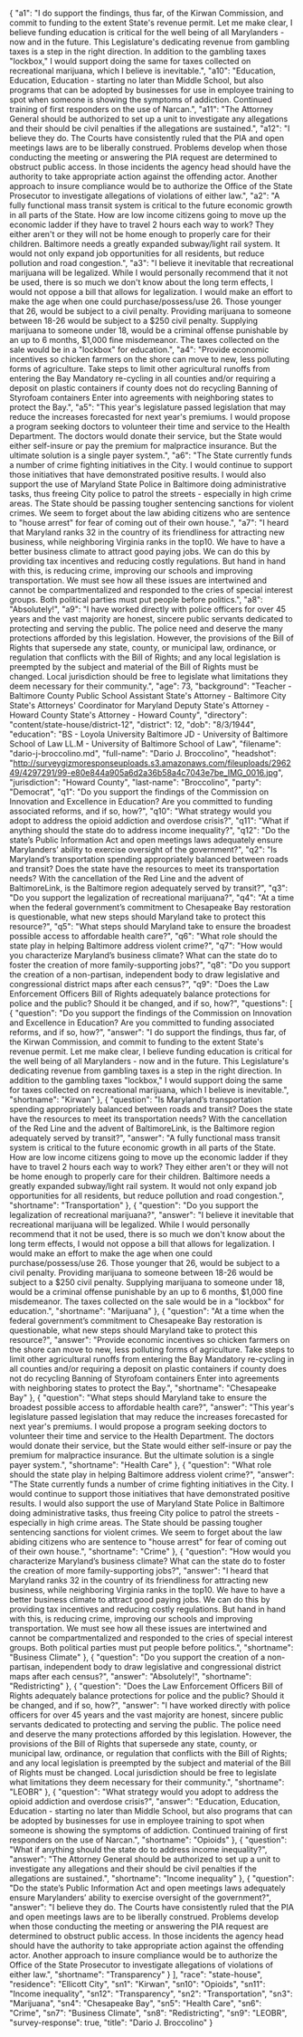 {
  "a1": "I do support the findings, thus far, of the Kirwan Commission, and commit to funding to the extent State's revenue permit.  Let me make clear, I believe funding education is critical for the well being of all Marylanders - now and in the future.  This Legislature's dedicating revenue from gambling taxes is a step in the right direction.  In addition to the gambling taxes \"lockbox,\" I would support doing the same for taxes collected on recreational marijuana, which I believe is inevitable.",
  "a10": "Education, Education, Education - starting no later than Middle School, but also programs that can be adopted by businesses for use in employee training to spot when someone is showing the symptoms of addiction.  Continued training of first responders on the use of Narcan.",
  "a11": "The Attorney General should be authorized to set up a unit to investigate any allegations and their should be civil penalties if the allegations are sustained.",
  "a12": "I believe they do.  The Courts have consistently ruled that the PIA and open meetings laws are to be liberally construed.  Problems develop when those conducting the meeting or answering the PIA request are determined to obstruct public access.  In those incidents the agency head should have the authority to take appropriate action against the offending actor.  Another approach to insure compliance would be to authorize the Office of the State Prosecutor to investigate allegations of violations of either law.",
  "a2": "A fully functional mass transit system is critical to the future economic growth in all parts of the State.  How are low income citizens going to move up the economic ladder if they have to travel 2 hours each way to work?  They either aren't or they will not be home enough to properly care for their children.  Baltimore needs a greatly expanded subway/light rail system.  It would not only expand job opportunities for all residents, but reduce pollution and road congestion.",
  "a3": "I believe it inevitable that recreational marijuana will be legalized.  While I would personally recommend that it not be used, there is so much we don't know about the long term effects, I would not oppose a bill that allows for legalization.  I would make an effort to make the age when one could purchase/possess/use 26.  Those younger that 26, would be subject to a civil penalty.  Providing marijuana to someone between 18-26 would be subject to a $250 civil penalty.  Supplying marijuana to someone under 18, would be a criminal offense punishable by an up to 6 months, $1,000 fine misdemeanor.  The taxes collected on the sale would be in a \"lockbox\" for education.",
  "a4": "Provide economic incentives so chicken farmers on the shore can move to new, less polluting forms of agriculture. Take steps to limit other agricultural runoffs from entering the Bay Mandatory re-cycling in all counties and/or requiring a deposit on plastic containers if county does not do recycling Banning of Styrofoam containers Enter into agreements with neighboring states to protect the Bay.",
  "a5": "This year's legislature passed legislation that may reduce the increases forecasted for next year's premiums.  I would propose a program seeking doctors to volunteer their time and service to the Health Department.  The doctors would donate their service, but the State would either self-insure or pay the premium for malpractice insurance. But the ultimate solution is a single payer system.",
  "a6": "The State currently funds a number of crime fighting initiatives in the City.  I would continue to support those initiatives that have demonstrated positive results.  I would also support the use of Maryland State Police in Baltimore doing administrative tasks, thus freeing City police to patrol the streets - especially in high crime areas.  The State should be passing tougher sentencing sanctions for violent crimes.  We seem to forget about the law abiding citizens who are sentence to \"house arrest\" for fear of coming out of their own house.",
  "a7": "I heard that Maryland ranks 32 in the country of its friendliness for attracting new business, while neighboring Virginia ranks in the top10.  We have to have a better business climate to attract good paying jobs.  We can do this by providing tax incentives and reducing costly regulations.  But hand in hand with this, is reducing crime,  improving our schools and improving transportation.  We must see how all these issues are intertwined and cannot be compartmentalized and responded to the cries of special interest groups.  Both political parties must put people before politics.",
  "a8": "Absolutely!",
  "a9": "I have worked directly with police officers for over 45 years and the vast majority are honest, sincere public servants dedicated to protecting and serving the public.  The police need and deserve the many protections afforded by this legislation.  However, the provisions of the Bill of Rights   that supersede any state, county, or municipal law, ordinance, or regulation that conflicts with the Bill of Rights; and any local legislation is preempted by the subject and material of the Bill of Rights must be changed.  Local jurisdiction should be free to legislate what limitations they deem necessary for their community.",
  "age": 73,
  "background": "Teacher - Baltimore County Public School Assistant State's Attorney - Baltimore City State's Attorneys' Coordinator for Maryland Deputy State's Attorney - Howard County State's Attorney - Howard County",
  "directory": "content/state-house/district-12",
  "district": 12,
  "dob": "8/3/1944",
  "education": "BS - Loyola University Baltimore JD - University of Baltimore School of Law LL.M - University of Baltimore School of Law",
  "filename": "dario-j-broccolino.md",
  "full-name": "Dario J. Broccolino",
  "headshot": "http://surveygizmoresponseuploads.s3.amazonaws.com/fileuploads/296249/4297291/99-e80e844a905a6d2a36b58a4c7043e7be_IMG_0016.jpg",
  "jurisdiction": "Howard County",
  "last-name": "Broccolino",
  "party": "Democrat",
  "q1": "Do you support the findings of the Commission on Innovation and Excellence in Education? Are you committed to funding associated reforms, and if so, how?",
  "q10": "What strategy would you adopt to address the opioid addiction and overdose crisis?",
  "q11": "What if anything should the state do to address income inequality?",
  "q12": "Do the state’s Public Information Act and open meetings laws adequately ensure Marylanders’ ability to exercise oversight of the government?",
  "q2": "Is Maryland’s transportation spending appropriately balanced between roads and transit? Does the state have the resources to meet its transportation needs? With the cancellation of the Red Line and the advent of BaltimoreLink, is the Baltimore region adequately served by transit?",
  "q3": "Do you support the legalization of recreational marijuana?",
  "q4": "At a time when the federal government’s commitment to Chesapeake Bay restoration is questionable, what new steps should Maryland take to protect this resource?",
  "q5": "What steps should Maryland take to ensure the broadest possible access to affordable health care?",
  "q6": "What role should the state play in helping Baltimore address violent crime?",
  "q7": "How would you characterize Maryland’s business climate? What can the state do to foster the creation of more family-supporting jobs?",
  "q8": "Do you support the creation of a non-partisan, independent body to draw legislative and congressional district maps after each census?",
  "q9": "Does the Law Enforcement Officers Bill of Rights adequately balance protections for police and the public? Should it be changed, and if so, how?",
  "questions": [
    {
      "question": "Do you support the findings of the Commission on Innovation and Excellence in Education? Are you committed to funding associated reforms, and if so, how?",
      "answer": "I do support the findings, thus far, of the Kirwan Commission, and commit to funding to the extent State's revenue permit.  Let me make clear, I believe funding education is critical for the well being of all Marylanders - now and in the future.  This Legislature's dedicating revenue from gambling taxes is a step in the right direction.  In addition to the gambling taxes \"lockbox,\" I would support doing the same for taxes collected on recreational marijuana, which I believe is inevitable.",
      "shortname": "Kirwan"
    },
    {
      "question": "Is Maryland’s transportation spending appropriately balanced between roads and transit? Does the state have the resources to meet its transportation needs? With the cancellation of the Red Line and the advent of BaltimoreLink, is the Baltimore region adequately served by transit?",
      "answer": "A fully functional mass transit system is critical to the future economic growth in all parts of the State.  How are low income citizens going to move up the economic ladder if they have to travel 2 hours each way to work?  They either aren't or they will not be home enough to properly care for their children.  Baltimore needs a greatly expanded subway/light rail system.  It would not only expand job opportunities for all residents, but reduce pollution and road congestion.",
      "shortname": "Transportation"
    },
    {
      "question": "Do you support the legalization of recreational marijuana?",
      "answer": "I believe it inevitable that recreational marijuana will be legalized.  While I would personally recommend that it not be used, there is so much we don't know about the long term effects, I would not oppose a bill that allows for legalization.  I would make an effort to make the age when one could purchase/possess/use 26.  Those younger that 26, would be subject to a civil penalty.  Providing marijuana to someone between 18-26 would be subject to a $250 civil penalty.  Supplying marijuana to someone under 18, would be a criminal offense punishable by an up to 6 months, $1,000 fine misdemeanor.  The taxes collected on the sale would be in a \"lockbox\" for education.",
      "shortname": "Marijuana"
    },
    {
      "question": "At a time when the federal government’s commitment to Chesapeake Bay restoration is questionable, what new steps should Maryland take to protect this resource?",
      "answer": "Provide economic incentives so chicken farmers on the shore can move to new, less polluting forms of agriculture. Take steps to limit other agricultural runoffs from entering the Bay Mandatory re-cycling in all counties and/or requiring a deposit on plastic containers if county does not do recycling Banning of Styrofoam containers Enter into agreements with neighboring states to protect the Bay.",
      "shortname": "Chesapeake Bay"
    },
    {
      "question": "What steps should Maryland take to ensure the broadest possible access to affordable health care?",
      "answer": "This year's legislature passed legislation that may reduce the increases forecasted for next year's premiums.  I would propose a program seeking doctors to volunteer their time and service to the Health Department.  The doctors would donate their service, but the State would either self-insure or pay the premium for malpractice insurance. But the ultimate solution is a single payer system.",
      "shortname": "Health Care"
    },
    {
      "question": "What role should the state play in helping Baltimore address violent crime?",
      "answer": "The State currently funds a number of crime fighting initiatives in the City.  I would continue to support those initiatives that have demonstrated positive results.  I would also support the use of Maryland State Police in Baltimore doing administrative tasks, thus freeing City police to patrol the streets - especially in high crime areas.  The State should be passing tougher sentencing sanctions for violent crimes.  We seem to forget about the law abiding citizens who are sentence to \"house arrest\" for fear of coming out of their own house.",
      "shortname": "Crime"
    },
    {
      "question": "How would you characterize Maryland’s business climate? What can the state do to foster the creation of more family-supporting jobs?",
      "answer": "I heard that Maryland ranks 32 in the country of its friendliness for attracting new business, while neighboring Virginia ranks in the top10.  We have to have a better business climate to attract good paying jobs.  We can do this by providing tax incentives and reducing costly regulations.  But hand in hand with this, is reducing crime,  improving our schools and improving transportation.  We must see how all these issues are intertwined and cannot be compartmentalized and responded to the cries of special interest groups.  Both political parties must put people before politics.",
      "shortname": "Business Climate"
    },
    {
      "question": "Do you support the creation of a non-partisan, independent body to draw legislative and congressional district maps after each census?",
      "answer": "Absolutely!",
      "shortname": "Redistricting"
    },
    {
      "question": "Does the Law Enforcement Officers Bill of Rights adequately balance protections for police and the public? Should it be changed, and if so, how?",
      "answer": "I have worked directly with police officers for over 45 years and the vast majority are honest, sincere public servants dedicated to protecting and serving the public.  The police need and deserve the many protections afforded by this legislation.  However, the provisions of the Bill of Rights   that supersede any state, county, or municipal law, ordinance, or regulation that conflicts with the Bill of Rights; and any local legislation is preempted by the subject and material of the Bill of Rights must be changed.  Local jurisdiction should be free to legislate what limitations they deem necessary for their community.",
      "shortname": "LEOBR"
    },
    {
      "question": "What strategy would you adopt to address the opioid addiction and overdose crisis?",
      "answer": "Education, Education, Education - starting no later than Middle School, but also programs that can be adopted by businesses for use in employee training to spot when someone is showing the symptoms of addiction.  Continued training of first responders on the use of Narcan.",
      "shortname": "Opioids"
    },
    {
      "question": "What if anything should the state do to address income inequality?",
      "answer": "The Attorney General should be authorized to set up a unit to investigate any allegations and their should be civil penalties if the allegations are sustained.",
      "shortname": "Income inequality"
    },
    {
      "question": "Do the state’s Public Information Act and open meetings laws adequately ensure Marylanders’ ability to exercise oversight of the government?",
      "answer": "I believe they do.  The Courts have consistently ruled that the PIA and open meetings laws are to be liberally construed.  Problems develop when those conducting the meeting or answering the PIA request are determined to obstruct public access.  In those incidents the agency head should have the authority to take appropriate action against the offending actor.  Another approach to insure compliance would be to authorize the Office of the State Prosecutor to investigate allegations of violations of either law.",
      "shortname": "Transparency"
    }
  ],
  "race": "state-house",
  "residence": "Ellicott City",
  "sn1": "Kirwan",
  "sn10": "Opioids",
  "sn11": "Income inequality",
  "sn12": "Transparency",
  "sn2": "Transportation",
  "sn3": "Marijuana",
  "sn4": "Chesapeake Bay",
  "sn5": "Health Care",
  "sn6": "Crime",
  "sn7": "Business Climate",
  "sn8": "Redistricting",
  "sn9": "LEOBR",
  "survey-response": true,
  "title": "Dario J. Broccolino"
}

